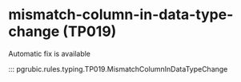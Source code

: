 # mismatch-column-in-data-type-change (TP019)

Automatic fix is available

::: pgrubic.rules.typing.TP019.MismatchColumnInDataTypeChange
